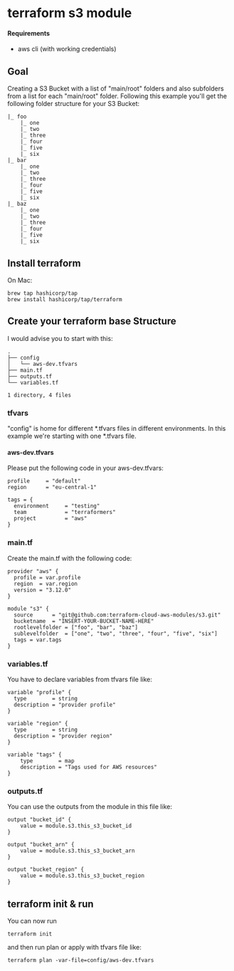 # terraform s3 module

#### Requirements

 - aws cli (with working credentials)

## Goal

Creating a S3 Bucket with a list of "main/root" folders and also subfolders from a list for each "main/root" folder.
Following this example you'll get the following folder structure for your S3 Bucket:

    |_ foo
    	|_ one
    	|_ two
    	|_ three
    	|_ four
    	|_ five
    	|_ six
    |_ bar
    	|_ one
    	|_ two
    	|_ three
    	|_ four
    	|_ five
    	|_ six
    |_ baz
    	|_ one
    	|_ two
    	|_ three
    	|_ four
    	|_ five
    	|_ six

## Install terraform

On Mac:

    brew tap hashicorp/tap
    brew install hashicorp/tap/terraform

## Create your terraform base Structure

I would advise you to start with this:

    .
    ├── config
    │   └── aws-dev.tfvars
    ├── main.tf
    ├── outputs.tf
    └── variables.tf

    1 directory, 4 files

### tfvars

"config" is home for different *.tfvars files in different environments.
In this example we're starting with one *.tfvars file.

#### aws-dev.tfvars

Please put the following code in your aws-dev.tfvars:

    profile		= "default"
    region		= "eu-central-1"

    tags = {
      environment     = "testing"
      team            = "terraformers"
      project         = "aws"
    }

### main.tf

Create the main.tf with the following code:

    provider "aws" {
      profile = var.profile
      region  = var.region
      version = "3.12.0"
    }

    module "s3" {
      source      = "git@github.com:terraform-cloud-aws-modules/s3.git"
      bucketname  = "INSERT-YOUR-BUCKET-NAME-HERE"
      rootlevelfolder = ["foo", "bar", "baz"]
      sublevelfolder  = ["one", "two", "three", "four", "five", "six"]
      tags = var.tags
    }

### variables.tf

You have to declare variables from tfvars file like:

    variable "profile" {
      type        = string
      description = "provider profile"
    }

    variable "region" {
      type        = string
      description = "provider region"
    }

    variable "tags" {
        type        = map
        description = "Tags used for AWS resources"
    }

### outputs.tf

You can use the outputs from the module in this file like:

    output "bucket_id" {
        value = module.s3.this_s3_bucket_id
    }

    output "bucket_arn" {
        value = module.s3.this_s3_bucket_arn
    }

    output "bucket_region" {
        value = module.s3.this_s3_bucket_region
    }

## terraform init & run

You can now run

    terraform init

and then run plan or apply with tfvars file like:

    terraform plan -var-file=config/aws-dev.tfvars

